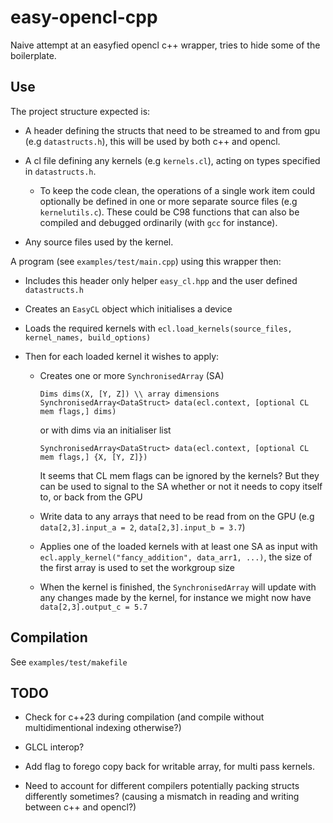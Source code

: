 # easy-opencl-cpp

Naive attempt at an easyfied opencl c++ wrapper, tries to hide some of the boilerplate.

## Use

The project structure expected is:

* A header defining the structs that need to be streamed to and from gpu (e.g `datastructs.h`), this will be used by both c++ and opencl.

* A cl file defining any kernels (e.g `kernels.cl`), acting on types specified in `datastructs.h`.

    * To keep the code clean, the operations of a single work item could optionally be defined in one or more separate source files (e.g `kernelutils.c`). These could be C98 functions that can also be compiled and debugged ordinarily (with `gcc` for instance).

* Any source files used by the kernel.

A program (see `examples/test/main.cpp`) using this wrapper then:

* Includes this header only helper `easy_cl.hpp` and the user defined `datastructs.h`

* Creates an `EasyCL` object which initialises a device

* Loads the required kernels with `ecl.load_kernels(source_files, kernel_names, build_options)`

* Then for each loaded kernel it wishes to apply:

    * Creates one or more `SynchronisedArray` (SA)

        ```
        Dims dims(X, [Y, Z]) \\ array dimensions
        SynchronisedArray<DataStruct> data(ecl.context, [optional CL mem flags,] dims)
        ```

        or with dims via an initialiser list

        ```
        SynchronisedArray<DataStruct> data(ecl.context, [optional CL mem flags,] {X, [Y, Z]})
        ```

        It seems that CL mem flags can be ignored by the kernels? But they can be used to signal to the SA whether or not it needs to copy itself to, or back from the GPU

    * Write data to any arrays that need to be read from on the GPU (e.g `data[2,3].input_a = 2`, `data[2,3].input_b = 3.7`)

    * Applies one of the loaded kernels with at least one SA as input with `ecl.apply_kernel("fancy_addition", data_arr1, ...)`, the size of the first array is used to set the workgroup size

    * When the kernel is finished, the `SynchronisedArray` will update with any changes made by the kernel, for instance we might now have `data[2,3].output_c = 5.7`

## Compilation

See `examples/test/makefile`

## TODO

* Check for c++23 during compilation (and compile without multidimentional indexing otherwise?)

* GLCL interop?

* Add flag to forego copy back for writable array, for multi pass kernels.

* Need to account for different compilers potentially packing structs differently sometimes? (causing a mismatch in reading and writing between c++ and opencl?)
